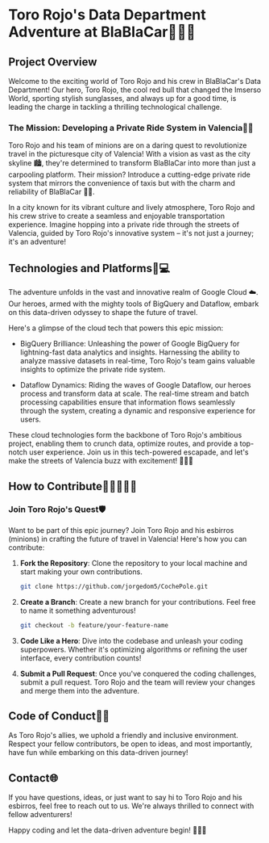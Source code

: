# Toro Rojo's Data Department Adventure at BlaBlaCar🚗🐃✨

## Project Overview

Welcome to the exciting world of Toro Rojo and his crew in BlaBlaCar's Data Department! Our hero, Toro Rojo, the cool red bull that changed the Imserso World, sporting stylish sunglasses, and always up for a good time, is leading the charge in tackling a thrilling technological challenge.

### The Mission: Developing a Private Ride System in Valencia🌆🚕

Toro Rojo and his team of minions are on a daring quest to revolutionize travel in the picturesque city of Valencia! With a vision as vast as the city skyline 🏙️, they're determined to transform BlaBlaCar into more than just a carpooling platform. Their mission? Introduce a cutting-edge private ride system that mirrors the convenience of taxis but with the charm and reliability of BlaBlaCar 🚗💨.

In a city known for its vibrant culture and lively atmosphere, Toro Rojo and his crew strive to create a seamless and enjoyable transportation experience. Imagine hopping into a private ride through the streets of Valencia, guided by Toro Rojo's innovative system – it's not just a journey; it's an adventure!

## Technologies and Platforms🚀💻

The adventure unfolds in the vast and innovative realm of Google Cloud ☁️. Our heroes, armed with the mighty tools of BigQuery and Dataflow, embark on this data-driven odyssey to shape the future of travel.

Here's a glimpse of the cloud tech that powers this epic mission:

- BigQuery Brilliance: Unleashing the power of Google BigQuery for lightning-fast data analytics and insights. Harnessing the ability to analyze massive datasets in real-time, Toro Rojo's team gains valuable insights to optimize the private ride system.

- Dataflow Dynamics: Riding the waves of Google Dataflow, our heroes process and transform data at scale. The real-time stream and batch processing capabilities ensure that information flows seamlessly through the system, creating a dynamic and responsive experience for users.

These cloud technologies form the backbone of Toro Rojo's ambitious project, enabling them to crunch data, optimize routes, and provide a top-notch user experience. Join us in this tech-powered escapade, and let's make the streets of Valencia buzz with excitement! 🚗🐃✨

## How to Contribute🤝👩‍💻👨‍💻

### Join Toro Rojo's Quest🛡️

Want to be part of this epic journey? Join Toro Rojo and his esbirros (minions) in crafting the future of travel in Valencia! Here's how you can contribute:

1.  **Fork the Repository**: Clone the repository to your local machine and start making your own contributions.
    
    ```bash
    git clone https://github.com/jorgedom5/CochePole.git
    ```
    
2.  **Create a Branch**: Create a new branch for your contributions. Feel free to name it something adventurous!
    
    ```bash
    git checkout -b feature/your-feature-name
    ```
    
3.  **Code Like a Hero**: Dive into the codebase and unleash your coding superpowers. Whether it's optimizing algorithms or refining the user interface, every contribution counts!
    
4.  **Submit a Pull Request**: Once you've conquered the coding challenges, submit a pull request. Toro Rojo and the team will review your changes and merge them into the adventure.
    

## Code of Conduct🤝💬

As Toro Rojo's allies, we uphold a friendly and inclusive environment. Respect your fellow contributors, be open to ideas, and most importantly, have fun while embarking on this data-driven journey!

## Contact🌐

If you have questions, ideas, or just want to say hi to Toro Rojo and his esbirros, feel free to reach out to us. We're always thrilled to connect with fellow adventurers!

Happy coding and let the data-driven adventure begin! 🚗🐃✨
